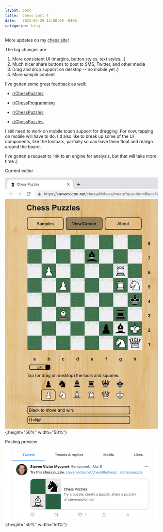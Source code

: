 ```yaml
---
layout: post
title:  Chess part 4
date:   2021-03-29 12:00:00 -0400
categories: blog
---
```


More updates on my [chess site](https://stevenvictor.net/chess)!

The big changes are:

1. More consistent UI (margins, button styles, text styles...)
2. Much nicer share buttons to post to SMS, Twitter, and other media
3. Drag and drop support on desktop -- no mobile yet :)
4. More sample content

I've gotten some great feedback as well:

* [r/ChessPuzzles](https://www.reddit.com/r/ChessPuzzles/comments/mdm2nh/my_chess_puzzle_app_now_supports_drag_and_drop/)

* [r/ChessProgramming](https://www.reddit.com/r/chessprogramming/comments/ll8idt/chess_puzzle_site_looking_for_feedback/)

* [r/ChessPuzzles](https://www.reddit.com/r/ChessPuzzles/comments/lcpauh/chess_puzzle_tool_improvements_now_with_post_and/)

* [r/ChessPuzzles](https://www.reddit.com/r/ChessPuzzles/comments/l63lt3/my_own_chess_puzzle_site_minimal_but_just_getting/)

I still need to work on mobile touch support for dragging.  For now, tapping on mobile
will have to do.  I'd also like to break up some of the UI components, like the toolbars,
partially so can have them float and realign around the board.

I've gotten a request to link to an engine for analysis, but that will take more time :)

Current editor

![Board](/assets/images/edit_3_29.png){:height="50%" width="50%"}

Posting preview

![Twitter](/assets/images/twitter_cp1.png){:height="50%" width="50%"}
